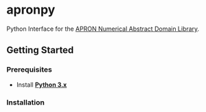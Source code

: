 # apronpy

Python Interface for the 
[APRON Numerical Abstract Domain Library](http://apron.cri.ensmp.fr/library/).

## Getting Started 

### Prerequisites

* Install [**Python 3.x**](http://www.python.org/)

### Installation



